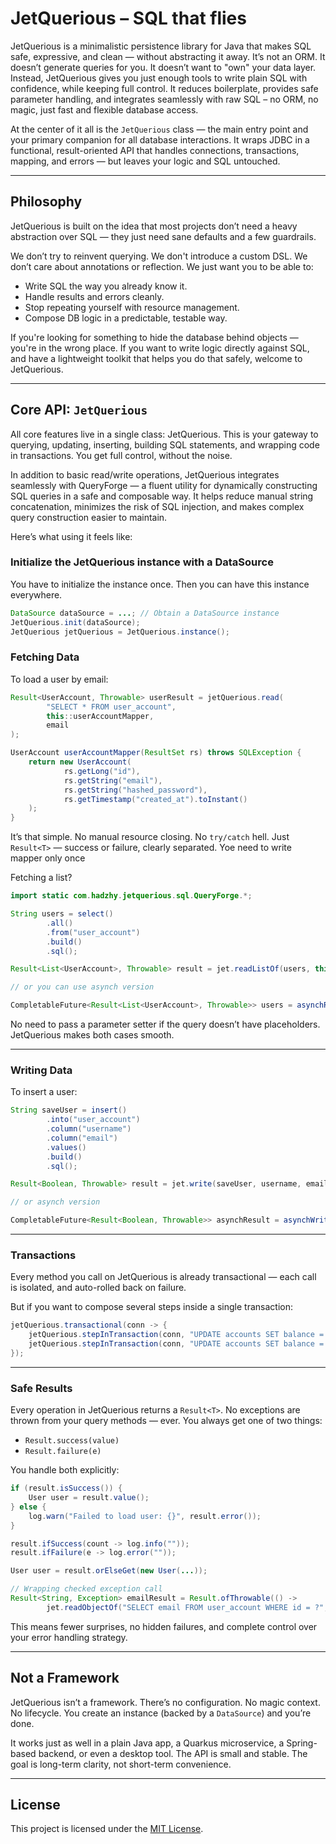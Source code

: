# JetQuerious – SQL that flies

JetQuerious is a minimalistic persistence library for Java that makes SQL safe, expressive, and clean — without abstracting it away. 
It’s not an ORM. It doesn’t generate queries for you. It doesn’t want to "own" your data layer.
Instead, JetQuerious gives you just enough tools to write plain SQL with confidence, while keeping full control.
It reduces boilerplate, provides safe parameter handling,
and integrates seamlessly with raw SQL – no ORM, no magic, just fast and flexible database access.

At the center of it all is the `JetQuerious` class — the main entry point and your primary companion for all database interactions. 
It wraps JDBC in a functional, result-oriented API that handles connections, transactions, 
mapping, and errors — but leaves your logic and SQL untouched.

---

## Philosophy

JetQuerious is built on the idea that most projects don’t need a heavy abstraction 
over SQL — they just need sane defaults and a few guardrails.

We don’t try to reinvent querying. We don't introduce a custom DSL. We don’t care about annotations or reflection.
We just want you to be able to:

* Write SQL the way you already know it.
* Handle results and errors cleanly.
* Stop repeating yourself with resource management.
* Compose DB logic in a predictable, testable way.

If you're looking for something to hide the database behind objects — you're in the wrong place. 
If you want to write logic directly against SQL, and have a lightweight toolkit that helps you do that safely, welcome to JetQuerious.

---

## Core API: `JetQuerious`

All core features live in a single class: JetQuerious.
This is your gateway to querying, updating, inserting, building SQL statements, and wrapping code in transactions. 
You get full control, without the noise.

In addition to basic read/write operations, JetQuerious integrates seamlessly 
with QueryForge — a fluent utility for dynamically constructing SQL queries in a safe and composable way.
It helps reduce manual string concatenation, minimizes the risk of SQL injection, 
and makes complex query construction easier to maintain.

Here’s what using it feels like:

### Initialize the JetQuerious instance with a DataSource

You have to initialize the instance once. Then you can have this instance everywhere.

```java
DataSource dataSource = ...; // Obtain a DataSource instance
JetQuerious.init(dataSource);
JetQuerious jetQuerious = JetQuerious.instance();
```

### Fetching Data

To load a user by email:

```java
Result<UserAccount, Throwable> userResult = jetQuerious.read(
        "SELECT * FROM user_account", 
        this::userAccountMapper,
        email
);

UserAccount userAccountMapper(ResultSet rs) throws SQLException {
    return new UserAccount(
            rs.getLong("id"),
            rs.getString("email"),
            rs.getString("hashed_password"),
            rs.getTimestamp("created_at").toInstant()
    );
}
```

It’s that simple. No manual resource closing. No `try/catch` hell. Just `Result<T>` — success or failure, clearly separated.
Yoe need to write mapper only once

Fetching a list?

```java
import static com.hadzhy.jetquerious.sql.QueryForge.*;

String users = select()
        .all()
        .from("user_account")
        .build()
        .sql();

Result<List<UserAccount>, Throwable> result = jet.readListOf(users, this::userAccountMapper);

// or you can use asynch version

CompletableFuture<Result<List<UserAccount>, Throwable>> users = asynchReadListOf(users, this::userAccountMapper);
```

No need to pass a parameter setter if the query doesn’t have placeholders. JetQuerious makes both cases smooth.

---

### Writing Data

To insert a user:

```java
String saveUser = insert()
        .into("user_account")
        .column("username")
        .column("email")
        .values()
        .build()
        .sql();

Result<Boolean, Throwable> result = jet.write(saveUser, username, email);

// or asynch version

CompletableFuture<Result<Boolean, Throwable>> asynchResult = asynchWrite(saveUser, username, email);
```

---

### Transactions

Every method you call on JetQuerious is already transactional — each call is isolated, and auto-rolled back on failure.

But if you want to compose several steps inside a single transaction:

```java
jetQuerious.transactional(conn -> {
    jetQuerious.stepInTransaction(conn, "UPDATE accounts SET balance = balance - ? WHERE id = ?", 100, 1);
    jetQuerious.stepInTransaction(conn, "UPDATE accounts SET balance = balance + ? WHERE id = ?", 100, 2);
});
```

---

### Safe Results

Every operation in JetQuerious returns a `Result<T>`. No exceptions are thrown from your query methods — ever.
You always get one of two things:

* `Result.success(value)`
* `Result.failure(e)`

You handle both explicitly:

```java
if (result.isSuccess()) {
    User user = result.value();
} else {
    log.warn("Failed to load user: {}", result.error());
}

result.ifSuccess(count -> log.info(""));
result.ifFailure(e -> log.error(""));

User user = result.orElseGet(new User(...));

// Wrapping checked exception call
Result<String, Exception> emailResult = Result.ofThrowable(() ->
        jet.readObjectOf("SELECT email FROM user_account WHERE id = ?", String.class, id));
```

This means fewer surprises, no hidden failures, and complete control over your error handling strategy.

---

## Not a Framework

JetQuerious isn’t a framework. There’s no configuration. No magic context. No lifecycle. 
You create an instance (backed by a `DataSource`) and you’re done.

It works just as well in a plain Java app, a Quarkus microservice, a Spring-based backend, or even a desktop tool. 
The API is small and stable. The goal is long-term clarity, not short-term convenience.

---

## License

This project is licensed under the [MIT License](LICENSE).